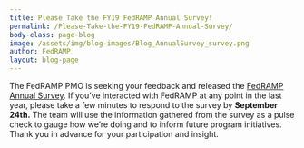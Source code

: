 ```yaml
---
title: Please Take the FY19 FedRAMP Annual Survey!
permalink: /Please-Take-the-FY19-FedRAMP-Annual-Survey/
body-class: page-blog
image: /assets/img/blog-images/Blog_AnnualSurvey_survey.png
author: FedRAMP
layout: blog-page
---
```

The FedRAMP PMO is seeking your feedback and released the <a href="https://feedback.gsa.gov/jfe/form/SV_a909oTEezNr3zFj">FedRAMP Annual Survey</a>. If you’ve interacted with FedRAMP at any point in the last year, please take a few minutes to respond to the survey by **September 24th.** 
The team will use the information gathered from the survey as a pulse check to gauge how we’re doing and to inform future program initiatives. 
Thank you in advance for your participation and insight. 
